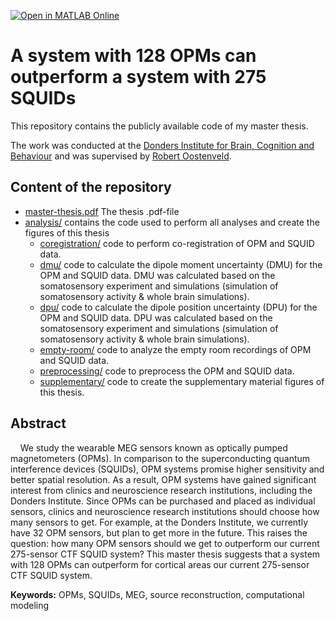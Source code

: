 [![Open in MATLAB Online](https://www.mathworks.com/images/responsive/global/open-in-matlab-online.svg)](https://matlab.mathworks.com/open/github/v1?repo=contsili/master-thesis)

# A system with 128 OPMs can outperform a system with 275 SQUIDs 
This repository contains the publicly available code of my master thesis. 

The work was conducted at the [Donders Institute for Brain, Cognition and Behaviour](https://www.ru.nl/donders/) and was supervised by [Robert Oostenveld](https://github.com/robertoostenveld).

## Content of the repository
- [master-thesis.pdf](./master-thesis.pdf) The thesis .pdf-file
- [analysis/](./analysis) contains the code used to perform all analyses and create the figures of this thesis
  - [coregistration/](./analysis/coregistration) code to perform co-registration of OPM and SQUID data.
  - [dmu/](./analysis/dmu) code to calculate the dipole moment uncertainty (DMU) for the OPM and SQUID data. DMU was calculated based on the somatosensory experiment and simulations (simulation of somatosensory activity & whole brain simulations). 
  - [dpu/](./analysis/dpu) code to calculate the dipole position uncertainty (DPU) for the OPM and SQUID data. DPU was calculated based on the somatosensory experiment and simulations (simulation of somatosensory activity & whole brain simulations). 
  - [empty-room/](./analysis/empty-room) code to analyze the empty room recordings of OPM and SQUID data.
  - [preprocessing/](./analysis/preprocessing) code to preprocess the OPM and SQUID data.
  - [supplementary/](./analysis/supplementary) code to create the supplementary material figures of this thesis.

## Abstract
&nbsp;&nbsp;&nbsp;&nbsp;We study the wearable MEG sensors known as optically pumped magnetometers (OPMs). In comparison to the superconducting quantum interference devices (SQUIDs), OPM systems promise higher sensitivity and better spatial resolution. As a result, OPM systems have gained significant interest from clinics and neuroscience research institutions, including the Donders Institute. Since OPMs can be purchased and placed as individual sensors, clinics and neuroscience research institutions should choose how many sensors to get. For example, at the Donders Institute, we currently have 32 OPM sensors, but plan to get more in the future. This raises the question: how many OPM sensors should we get to outperform our current 275-sensor CTF SQUID system? This master thesis suggests that a system with 128 OPMs can outperform for cortical areas our current 275-sensor CTF SQUID system.


**Keywords:** OPMs, SQUIDs, MEG, source reconstruction, computational modeling
